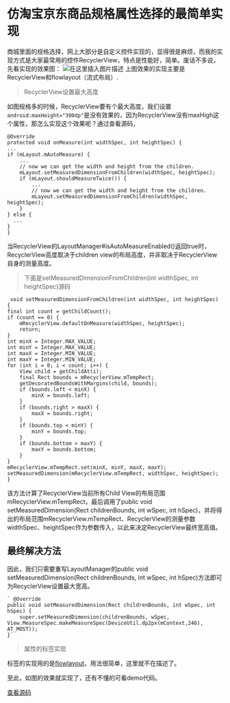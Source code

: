 # 仿淘宝京东商品规格属性选择的最简单实现 #
  商城里面的规格选择，网上大部分是自定义控件实现的，显得很是麻烦，而我的实现方式是大家最常用的控件RecyclerView，特点是性能好，简单。废话不多说，先看实现的效果图：
![在这里插入图片描述](https://img-blog.csdnimg.cn/20190618113344153.gif)
上图效果的实现主要是 RecyclerView和flowlayout（流式布局）.

> RecyclerView设置最大高度

如图规格多的时候，RecyclerView要有个最大高度，我们设置` android:maxHeight="300dp"`是没有效果的，因为RecyclerView没有maxHigh这个属性，那怎么实现这个效果呢？通过查看源码，
    
	@Override
	protected void onMeasure(int widthSpec, int heightSpec) {
    ...
    if (mLayout.mAutoMeasure) {
        ...
        // now we can get the width and height from the children.
        mLayout.setMeasuredDimensionFromChildren(widthSpec, heightSpec);
        if (mLayout.shouldMeasureTwice()) {
            ...        
            // now we can get the width and height from the children.
            mLayout.setMeasuredDimensionFromChildren(widthSpec, heightSpec);
        }
    } else {
      ...
    }
	}
当RecyclerView的LayoutManager#isAutoMeasureEnabled()返回true时，RecyclerView高度取决于children view的布局高度，并非取决于RecyclerView自身的测量高度。



> 下面是setMeasuredDimensionFromChildren(int widthSpec, int heightSpec)源码
   
	 void setMeasuredDimensionFromChildren(int widthSpec, int heightSpec) {
    final int count = getChildCount();
    if (count == 0) {
        mRecyclerView.defaultOnMeasure(widthSpec, heightSpec);
        return;
    }
    int minX = Integer.MAX_VALUE;
    int minY = Integer.MAX_VALUE;
    int maxX = Integer.MIN_VALUE;
    int maxY = Integer.MIN_VALUE;
    for (int i = 0; i < count; i++) {
        View child = getChildAt(i);
        final Rect bounds = mRecyclerView.mTempRect;
        getDecoratedBoundsWithMargins(child, bounds);
        if (bounds.left < minX) {
            minX = bounds.left;
        }
        if (bounds.right > maxX) {
            maxX = bounds.right;
        }
        if (bounds.top < minY) {
            minY = bounds.top;
        }
        if (bounds.bottom > maxY) {
            maxY = bounds.bottom;
        }
    }
    mRecyclerView.mTempRect.set(minX, minY, maxX, maxY);
    setMeasuredDimension(mRecyclerView.mTempRect, widthSpec, heightSpec);
	}
该方法计算了RecyclerView当前所有Child View的布局范围mRecyclerView.mTempRect，最后调用了public void setMeasuredDimension(Rect childrenBounds, int wSpec, int hSpec)，并将得出的布局范围mRecyclerView.mTempRect、RecyclerView的测量参数widthSpec、heightSpec作为参数传入，以此来决定RecyclerView最终宽高值。

## 最终解决方法 ##
因此，我们只需要重写LayoutManager的public void setMeasuredDimension(Rect childrenBounds, int wSpec, int hSpec)方法即可为RecyclerView设置最大宽高。
	
	` @Override
    public void setMeasuredDimension(Rect childrenBounds, int wSpec, int hSpec) {
        super.setMeasuredDimension(childrenBounds, wSpec, View.MeasureSpec.makeMeasureSpec(DeviceUtil.dp2px(mContext,246), AT_MOST));
    }`

> 属性的标签实现

标签的实现用的是[flowlayout](https://github.com/hongyangAndroid/FlowLayout )，用法很简单，这里就不在描述了。

至此，如图的效果就实现了，还有不懂的可看demo代码。

[查看源码](https://github.com/gemgao/skuDemo)
